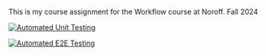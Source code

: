 This is my course assignment for the Workflow course at Noroff.
Fall 2024

[![Automated Unit Testing](https://github.com/Berrinj/social-media-client/actions/workflows/unit-test.yml/badge.svg?branch=workflow)](https://github.com/Berrinj/social-media-client/actions/workflows/unit-test.yml)

[![Automated E2E Testing](https://github.com/Berrinj/social-media-client/actions/workflows/e2e-test.yml/badge.svg?branch=workflow)](https://github.com/Berrinj/social-media-client/actions/workflows/e2e-test.yml)
